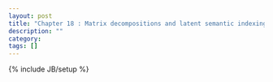 ```yaml
---
layout: post
title: "Chapter 18 : Matrix decompositions and latent semantic indexing"
description: ""
category: 
tags: []
---
```

{% include JB/setup %}
